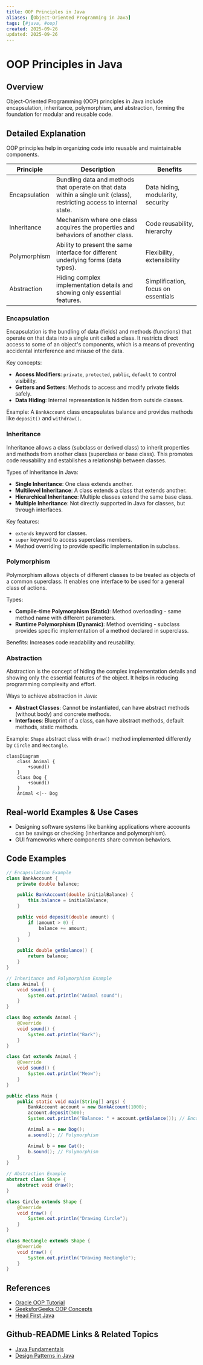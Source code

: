 ```yaml
---
title: OOP Principles in Java
aliases: [Object-Oriented Programming in Java]
tags: [#java, #oop]
created: 2025-09-26
updated: 2025-09-26
---
```


# OOP Principles in Java

## Overview

Object-Oriented Programming (OOP) principles in Java include encapsulation, inheritance, polymorphism, and abstraction, forming the foundation for modular and reusable code.

## Detailed Explanation

OOP principles help in organizing code into reusable and maintainable components.

| Principle     | Description                                                                 | Benefits                          |
|---------------|-----------------------------------------------------------------------------|-----------------------------------|
| Encapsulation | Bundling data and methods that operate on that data within a single unit (class), restricting access to internal state. | Data hiding, modularity, security |
| Inheritance   | Mechanism where one class acquires the properties and behaviors of another class. | Code reusability, hierarchy       |
| Polymorphism  | Ability to present the same interface for different underlying forms (data types). | Flexibility, extensibility        |
| Abstraction   | Hiding complex implementation details and showing only essential features. | Simplification, focus on essentials |

### Encapsulation

Encapsulation is the bundling of data (fields) and methods (functions) that operate on that data into a single unit called a class. It restricts direct access to some of an object's components, which is a means of preventing accidental interference and misuse of the data.

Key concepts:
- **Access Modifiers**: `private`, `protected`, `public`, `default` to control visibility.
- **Getters and Setters**: Methods to access and modify private fields safely.
- **Data Hiding**: Internal representation is hidden from outside classes.

Example: A `BankAccount` class encapsulates balance and provides methods like `deposit()` and `withdraw()`.

### Inheritance

Inheritance allows a class (subclass or derived class) to inherit properties and methods from another class (superclass or base class). This promotes code reusability and establishes a relationship between classes.

Types of inheritance in Java:
- **Single Inheritance**: One class extends another.
- **Multilevel Inheritance**: A class extends a class that extends another.
- **Hierarchical Inheritance**: Multiple classes extend the same base class.
- **Multiple Inheritance**: Not directly supported in Java for classes, but through interfaces.

Key features:
- `extends` keyword for classes.
- `super` keyword to access superclass members.
- Method overriding to provide specific implementation in subclass.

### Polymorphism

Polymorphism allows objects of different classes to be treated as objects of a common superclass. It enables one interface to be used for a general class of actions.

Types:
- **Compile-time Polymorphism (Static)**: Method overloading - same method name with different parameters.
- **Runtime Polymorphism (Dynamic)**: Method overriding - subclass provides specific implementation of a method declared in superclass.

Benefits: Increases code readability and reusability.

### Abstraction

Abstraction is the concept of hiding the complex implementation details and showing only the essential features of the object. It helps in reducing programming complexity and effort.

Ways to achieve abstraction in Java:
- **Abstract Classes**: Cannot be instantiated, can have abstract methods (without body) and concrete methods.
- **Interfaces**: Blueprint of a class, can have abstract methods, default methods, static methods.

Example: `Shape` abstract class with `draw()` method implemented differently by `Circle` and `Rectangle`.

```mermaid
classDiagram
    class Animal {
        +sound()
    }
    class Dog {
        +sound()
    }
    Animal <|-- Dog
```

## Real-world Examples & Use Cases

- Designing software systems like banking applications where accounts can be savings or checking (inheritance and polymorphism).
- GUI frameworks where components share common behaviors.

## Code Examples

```java
// Encapsulation Example
class BankAccount {
    private double balance;

    public BankAccount(double initialBalance) {
        this.balance = initialBalance;
    }

    public void deposit(double amount) {
        if (amount > 0) {
            balance += amount;
        }
    }

    public double getBalance() {
        return balance;
    }
}

// Inheritance and Polymorphism Example
class Animal {
    void sound() {
        System.out.println("Animal sound");
    }
}

class Dog extends Animal {
    @Override
    void sound() {
        System.out.println("Bark");
    }
}

class Cat extends Animal {
    @Override
    void sound() {
        System.out.println("Meow");
    }
}

public class Main {
    public static void main(String[] args) {
        BankAccount account = new BankAccount(1000);
        account.deposit(500);
        System.out.println("Balance: " + account.getBalance()); // Encapsulation

        Animal a = new Dog();
        a.sound(); // Polymorphism

        Animal b = new Cat();
        b.sound(); // Polymorphism
    }
}
```

```java
// Abstraction Example
abstract class Shape {
    abstract void draw();
}

class Circle extends Shape {
    @Override
    void draw() {
        System.out.println("Drawing Circle");
    }
}

class Rectangle extends Shape {
    @Override
    void draw() {
        System.out.println("Drawing Rectangle");
    }
}
```

## References

- [Oracle OOP Tutorial](https://docs.oracle.com/javase/tutorial/java/concepts/)
- [GeeksforGeeks OOP Concepts](https://www.geeksforgeeks.org/object-oriented-programming-oops-concept-in-java/)
- [Head First Java](https://www.amazon.com/Head-First-Java-Kathy-Sierra/dp/0596009208)

## Github-README Links & Related Topics

- [Java Fundamentals](../java-fundamentals/README.md)
- [Design Patterns in Java](../design-patterns-in-java/README.md)